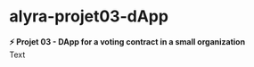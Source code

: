 # alyra-projet03-dApp

**⚡️ Projet 03 - DApp for a voting contract in a small organization** <br />
Text